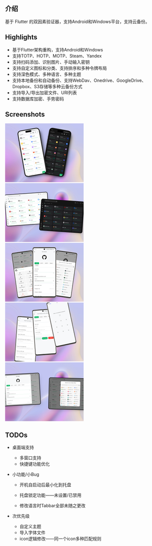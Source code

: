 ## 介绍

基于 Flutter 的双因素验证器，支持Android和Windows平台，支持云备份。

## Highlights

- 基于Flutter架构重构，支持Android和Windows
- 支持TOTP、HOTP、MOTP、Steam、Yandex
- 支持扫码添加、识别图片、手动输入密钥
- 支持自定义图标和分类、支持排序和多种令牌布局
- 支持深色模式、多种语言、多种主题
- 支持本地备份和自动备份、支持WebDav、Onedrive、GoogleDrive、Dropbox、S3存储等多种云备份方式
- 支持导入/导出加密文件、URI列表
- 支持数据库加密、手势密码

## Screenshots

<img src="tools/art/mobile_1.png" alt="Mobile_1" style="zoom: 25%;" />

<img src="tools/art/desktop_1.png" alt="Desktop_1" style="zoom: 25%;" />

<img src="tools/art/mobile_2.png" alt="Mobile_2" style="zoom: 25%;" />

<img src="tools/art/mobile_3.png" alt="Mobile_3" style="zoom: 25%;" />

<img src="tools/art/desktop_2.png" alt="Desktop_2" style="zoom: 25%;" />

## TODOs

- 桌面端支持

  - 多窗口支持
  - 快捷键功能优化

- 小功能/小Bug

  - 开机自启动后最小化到托盘

  - 托盘锁定功能——未设置/已禁用
  - 修改语言时Tabbar全部未随之更改

- 次优先级

  - 自定义主题
  - 导入字体文件
  - icon逻辑修改——同一个icon多种匹配规则
